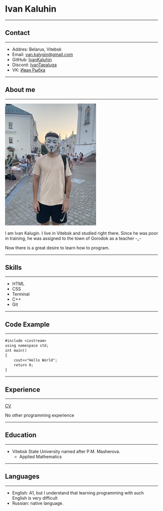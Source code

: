 # Ivan Kaluhin
-------
## Contact
-------
* Addres: Belarus, Vitebsk
* Email: van.kalygin@gmail.com
* GitHub: [IvanKaluhin](https://github.com/IvanKaluhin)
* Discord: [IvanTapaluga](https://discord.com/users/8805)
* VK: [Иван Рыбка](https://vk.com/vaniaevil)
-------
## About me
-------
![My photo](photo.jpg)

I am Ivan Kalugin. I live in Vitebsk and studied right there. Since he was poor in training, he was assigned to the town of Gorodok as a teacher -_-

Now there is a great desire to learn how to program.

-------
## Skills
-------
* HTML
* CSS
* Terminal
* C++
* Git
-------
## Code Example
-------
```
#include <iostream>
using namespace std;
int main()
{
    cout<<"Hello World";
    return 0;
}
```
-------
## Experience
-------
[CV](https://github.com/IvanKaluhin/rsschool-cv)

No other programming experience

-------

## Education
-------
* Vitebsk State University named after P.M. Masherova.
    * Applied Mathematics
-------
## Languages
--------
* English: A1, but I understand that learning programming with such English is very difficult
* Russian: native language.